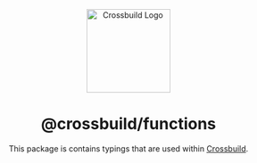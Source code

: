 <div align="center">
<img width="150" height="150" src="https://cdn.buape.com/crossbuild.png" alt="Crossbuild Logo" />

<h1 align="center"><b>@crossbuild/functions</b></h1>

This package is contains typings that are used within [Crossbuild](https://npmjs.com/package/crossbuild).

</div>
